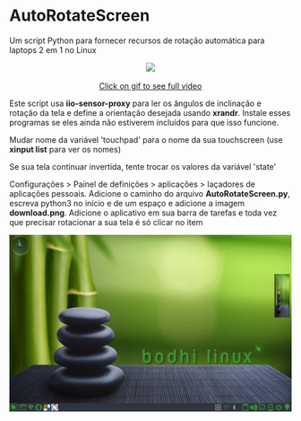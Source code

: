 # AutoRotateScreen
Um script Python para fornecer recursos de rotação automática para laptops 2 em 1 no Linux

<div align="center"><a href="https://www.youtube.com/watch?v=lVW6cMOrwZ0" target="_blank"><img src="Video.gif" ></a></div>
<p align="center"><a href="https://www.youtube.com/watch?v=lVW6cMOrwZ0" target="_blank">Click on gif to see full video</a></p>


Este script usa **iio-sensor-proxy** para ler os ângulos de inclinação e rotação da tela e define a orientação desejada usando **xrandr**. Instale esses programas se eles ainda não estiverem incluídos para que isso funcione.

Mudar nome da variável 'touchpad' para o nome da sua touchscreen (use **xinput list** para ver os nomes)

Se sua tela continuar invertida, tente trocar os valores da variável 'state'

Configurações > Painel de definições > aplicações > laçadores de aplicações pessoais. Adicione o caminho do arquivo **AutoRotateScreen.py**, escreva python3 no início e de um espaço e adicione a imagem **download.png**.
Adicione o aplicativo em sua barra de tarefas e toda vez que precisar rotacionar a sua tela é só clicar no item 

<img src="captura de tela.jpg" ></a></div>